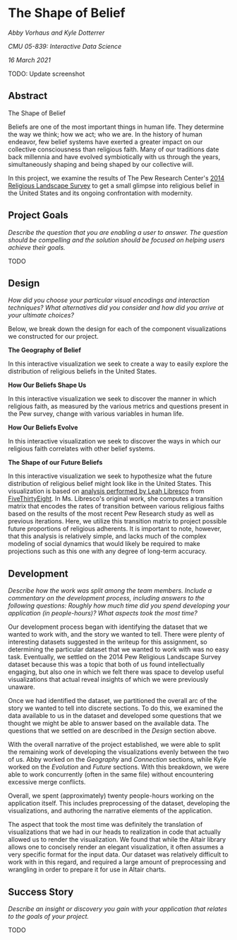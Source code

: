 # The Shape of Belief

_Abby Vorhaus and Kyle Dotterrer_

_CMU 05-839: Interactive Data Science_

_16 March 2021_

TODO: Update screenshot

## Abstract

The Shape of Belief

Beliefs are one of the most important things in human life. They determine the way we think; how we act; who we are. In the history of human endeavor, few belief systems have exerted a greater impact on our collective consciousness than religious faith. Many of our traditions date back millennia and have evolved symbiotically with us through the years, simultaneously shaping and being shaped by our collective will. 

In this project, we examine the results of The Pew Research Center's [2014 Religious Landscape Survey](https://www.pewforum.org/2015/05/12/americas-changing-religious-landscape/) to get a small glimpse into religious belief in the United States and its ongoing confrontation with modernity.

## Project Goals

_Describe the question that you are enabling a user to answer. The question should be compelling and the solution should be focused on helping users achieve their goals._

TODO

## Design

_How did you choose your particular visual encodings and interaction techniques? What alternatives did you consider and how did you arrive at your ultimate choices?_

Below, we break down the design for each of the component visualizations we constructed for our project.

**The Geography of Belief**

In this interactive visualization we seek to create a way to easily explore the distribution of religious beliefs in the United States.

**How Our Beliefs Shape Us**

In this interactive visualization we seek to discover the manner in which religious faith, as measured by the various metrics and questions present in the Pew survey, change with various variables in human life.

**How Our Beliefs Evolve**

In this interactive visualization we seek to discover the ways in which our religious faith correlates with other belief systems.

**The Shape of our Future Beliefs**

In this interactive visualization we seek to hypothesize what the future distribution of religious belief might look like in the United States. This visualization is based on [analysis performed by Leah Libresco](https://fivethirtyeight.com/features/evangelical-protestants-are-the-biggest-winners-when-people-change-faiths/) from [FiveThirtyEight](https://fivethirtyeight.com/). In Ms. Libresco's original work, she computes a transition matrix that encodes the rates of transition between various religious faiths based on the results of the most recent Pew Research study as well as previous iterations. Here, we utilize this transition matrix to project possible future proportions of religious adherents. It is important to note, however, that this analysis is relatively simple, and lacks much of the complex modeling of social dynamics that would likely be required to make projections such as this one with any degree of long-term accuracy.

## Development

_Describe how the work was split among the team members. Include a commentary on the development process, including answers to the following questions: Roughly how much time did you spend developing your application (in people-hours)? What aspects took the most time?_

Our development process began with identifying the dataset that we wanted to work with, and the story we wanted to tell. There were plenty of interesting datasets suggested in the writeup for this assignment, so determining the particular dataset that we wanted to work with was no easy task. Eventually, we settled on the 2014 Pew Religious Landscape Survey dataset because this was a topic that both of us found intellectually engaging, but also one in which we felt there was space to develop useful visualizations that actual reveal insights of which we were previously unaware.

Once we had identified the dataset, we partitioned the overall arc of the story we wanted to tell into discrete sections. To do this, we examined the data available to us in the dataset and developed some questions that we thought we might be able to answer based on the available data. The questions that we settled on are described in the _Design_ section above.

With the overall narrative of the project established, we were able to split the remaining work of developing the visualizations evenly between the two of us. Abby worked on the _Geography_ and _Connection_ sections, while Kyle worked on the _Evolution_ and _Future_ sections. With this breakdown, we were able to work concurrently (often in the same file) without encountering excessive merge conflicts.

Overall, we spent (approximately) twenty people-hours working on the application itself. This includes preprocessing of the dataset, developing the visualizations, and authoring the narrative elements of the application.

The aspect that took the most time was definitely the translation of visualizations that we had in our heads to realization in code that actually allowed us to render the visualization. We found that while the Altair library allows one to concisely render an elegant visualization, it often assumes a very specific format for the input data. Our dataset was relatively difficult to work with in this regard, and required a large amount of preprocessing and wrangling in order to prepare it for use in Altair charts.

## Success Story

_Describe an insight or discovery you gain with your application that relates to the goals of your project._

TODO
